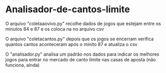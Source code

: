 # Analisador-de-cantos-limite

O arquivo "coletaaovivo.py" recolhe dados de jogos que estejam entre os minutos 84 e 87 e os coloca na no arquivo csv

O arquivo "coletacantos.py" depois que os jogos se encerram verifica quantos cantos aconteceram após o minito 87 e atualiza o csv

O "analisador.py" analisa um padrão nos dados para indicar os melhores jogos para entrar no mercado de canto limite nas casas de aposta
(não funciona, ainda)
